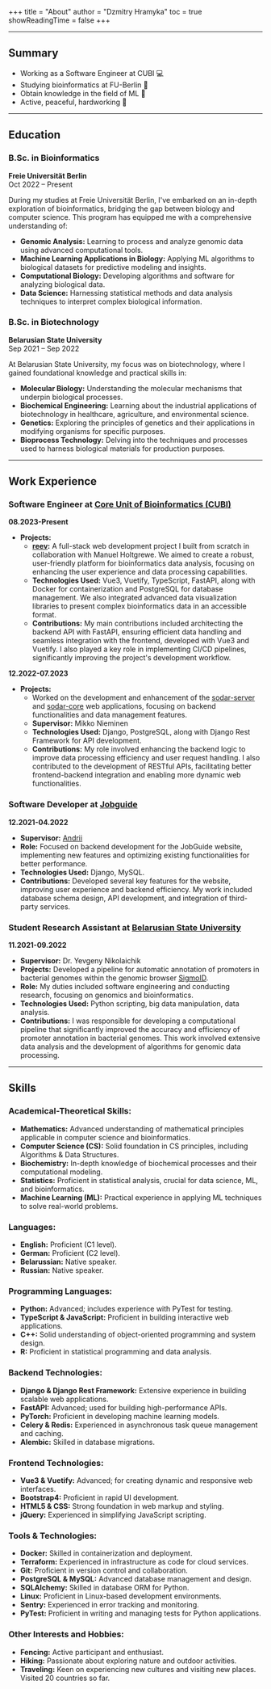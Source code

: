 +++
title = "About"
author = "Dzmitry Hramyka"
toc = true
showReadingTime = false
+++


---
## Summary

- Working as a Software Engineer at CUBI 💻
- Studying bioinformatics at FU-Berlin 🧬
- Obtain knowledge in the field of ML 👾
- Active, peaceful, hardworking 🚀


---
## Education

### B.Sc. in Bioinformatics
**Freie Universität Berlin**\
Oct 2022 – Present

During my studies at Freie Universität Berlin, I've embarked on an in-depth exploration of bioinformatics, bridging the gap between biology and computer science. This program has equipped me with a comprehensive understanding of:
- **Genomic Analysis:** Learning to process and analyze genomic data using advanced computational tools.
- **Machine Learning Applications in Biology:** Applying ML algorithms to biological datasets for predictive modeling and insights.
- **Computational Biology:** Developing algorithms and software for analyzing biological data.
- **Data Science:** Harnessing statistical methods and data analysis techniques to interpret complex biological information.

### B.Sc. in Biotechnology
**Belarusian State University**\
Sep 2021 – Sep 2022

At Belarusian State University, my focus was on biotechnology, where I gained foundational knowledge and practical skills in:
- **Molecular Biology:** Understanding the molecular mechanisms that underpin biological processes.
- **Biochemical Engineering:** Learning about the industrial applications of biotechnology in healthcare, agriculture, and environmental science.
- **Genetics:** Exploring the principles of genetics and their applications in modifying organisms for specific purposes.
- **Bioprocess Technology:** Delving into the techniques and processes used to harness biological materials for production purposes.

---
## Work Experience

### Software Engineer at [Core Unit of Bioinformatics (CUBI)](https://www.cubi.bihealth.org/)
**08.2023-Present**

- **Projects:**
  - **[reev](https://github.com/bihealth/reev):** A full-stack web development project I built from scratch in collaboration with Manuel Holtgrewe. We aimed to create a robust, user-friendly platform for bioinformatics data analysis, focusing on enhancing the user experience and data processing capabilities.
  - **Technologies Used:** Vue3, Vuetify, TypeScript, FastAPI, along with Docker for containerization and PostgreSQL for database management. We also integrated advanced data visualization libraries to present complex bioinformatics data in an accessible format.
  - **Contributions:** My main contributions included architecting the backend API with FastAPI, ensuring efficient data handling and seamless integration with the frontend, developed with Vue3 and Vuetify. I also played a key role in implementing CI/CD pipelines, significantly improving the project's development workflow.

**12.2022-07.2023**

- **Projects:**
  - Worked on the development and enhancement of the [sodar-server](https://github.com/bihealth/sodar-server) and [sodar-core](https://github.com/bihealth/sodar-core) web applications, focusing on backend functionalities and data management features.
  - **Supervisor:** Mikko Nieminen
  - **Technologies Used:** Django, PostgreSQL, along with Django Rest Framework for API development.
  - **Contributions:** My role involved enhancing the backend logic to improve data processing efficiency and user request handling. I also contributed to the development of RESTful APIs, facilitating better frontend-backend integration and enabling more dynamic web functionalities.

### Software Developer at [Jobguide](https://jobguide.ru/)
**12.2021-04.2022**

- **Supervisor:** [Andrii](https://github.com/DyxaDevelop)
- **Role:** Focused on backend development for the JobGuide website, implementing new features and optimizing existing functionalities for better performance.
- **Technologies Used:** Django, MySQL.
- **Contributions:** Developed several key features for the website, improving user experience and backend efficiency. My work included database schema design, API development, and integration of third-party services.

### Student Research Assistant at [Belarusian State University](https://bsu.by/en/)
**11.2021-09.2022**

- **Supervisor:** Dr. Yevgeny Nikolaichik
- **Projects:** Developed a pipeline for automatic annotation of promoters in bacterial genomes within the genomic browser [SigmoID](https://github.com/nikolaichik/SigmoID).
- **Role:** My duties included software engineering and conducting research, focusing on genomics and bioinformatics.
- **Technologies Used:** Python scripting, big data manipulation, data analysis.
- **Contributions:** I was responsible for developing a computational pipeline that significantly improved the accuracy and efficiency of promoter annotation in bacterial genomes. This work involved extensive data analysis and the development of algorithms for genomic data processing.

---
## Skills

### Academical-Theoretical Skills:
- **Mathematics:** Advanced understanding of mathematical principles applicable in computer science and bioinformatics.
- **Computer Science (CS):** Solid foundation in CS principles, including Algorithms & Data Structures.
- **Biochemistry:** In-depth knowledge of biochemical processes and their computational modeling.
- **Statistics:** Proficient in statistical analysis, crucial for data science, ML, and bioinformatics.
- **Machine Learning (ML):** Practical experience in applying ML techniques to solve real-world problems.

### Languages:
- **English:** Proficient (C1 level).
- **German:** Proficient (C2 level).
- **Belarussian:** Native speaker.
- **Russian:** Native speaker.

### Programming Languages:
- **Python:** Advanced; includes experience with PyTest for testing.
- **TypeScript & JavaScript:** Proficient in building interactive web applications.
- **C++:** Solid understanding of object-oriented programming and system design.
- **R:** Proficient in statistical programming and data analysis.

### Backend Technologies:
- **Django & Django Rest Framework:** Extensive experience in building scalable web applications.
- **FastAPI:** Advanced; used for building high-performance APIs.
- **PyTorch:** Proficient in developing machine learning models.
- **Celery & Redis:** Experienced in asynchronous task queue management and caching.
- **Alembic:** Skilled in database migrations.

### Frontend Technologies:
- **Vue3 & Vuetify:** Advanced; for creating dynamic and responsive web interfaces.
- **Bootstrap4:** Proficient in rapid UI development.
- **HTML5 & CSS:** Strong foundation in web markup and styling.
- **jQuery:** Experienced in simplifying JavaScript scripting.

### Tools & Technologies:
- **Docker:** Skilled in containerization and deployment.
- **Terraform:** Experienced in infrastructure as code for cloud services.
- **Git:** Proficient in version control and collaboration.
- **PostgreSQL & MySQL:** Advanced database management and design.
- **SQLAlchemy:** Skilled in database ORM for Python.
- **Linux:** Proficient in Linux-based development environments.
- **Sentry:** Experienced in error tracking and monitoring.
- **PyTest:** Proficient in writing and managing tests for Python applications.

### Other Interests and Hobbies:
- **Fencing:** Active participant and enthusiast.
- **Hiking:** Passionate about exploring nature and outdoor activities.
- **Traveling:** Keen on experiencing new cultures and visiting new places. Visited 20 countries so far.

